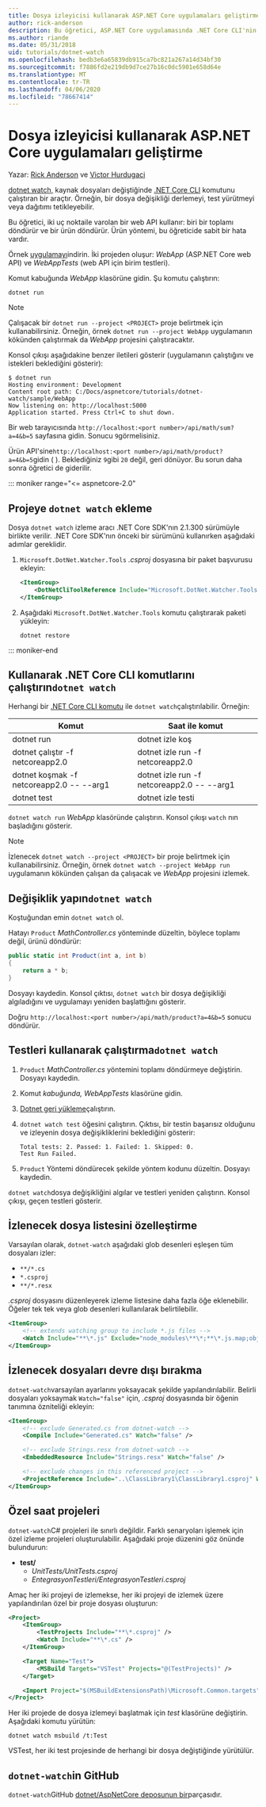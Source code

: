 ```yaml
---
title: Dosya izleyicisi kullanarak ASP.NET Core uygulamaları geliştirme
author: rick-anderson
description: Bu öğretici, ASP.NET Core uygulamasında .NET Core CLI'nin dosya izleyicisi (dotnet watch) aracının nasıl yüklenilip kullanılacağını gösterir.
ms.author: riande
ms.date: 05/31/2018
uid: tutorials/dotnet-watch
ms.openlocfilehash: bedb3e6a65839db915ca7bc821a267a14d34bf30
ms.sourcegitcommit: f7886fd2e219db9d7ce27b16c0dc5901e658d64e
ms.translationtype: MT
ms.contentlocale: tr-TR
ms.lasthandoff: 04/06/2020
ms.locfileid: "78667414"
---
```

# <a name="develop-aspnet-core-apps-using-a-file-watcher"></a>Dosya izleyicisi kullanarak ASP.NET Core uygulamaları geliştirme

Yazar: [Rick Anderson](https://twitter.com/RickAndMSFT) ve [Victor Hurdugaci](https://twitter.com/victorhurdugaci)

[dotnet watch,](https://www.nuget.org/packages/dotnet-watch) kaynak dosyaları değiştiğinde [.NET Core CLI](/dotnet/core/tools) komutunu çalıştıran bir araçtır. Örneğin, bir dosya değişikliği derlemeyi, test yürütmeyi veya dağıtımı tetikleyebilir.

Bu öğretici, iki uç noktaile varolan bir web API kullanır: biri bir toplamı döndürür ve bir ürün döndürür. Ürün yöntemi, bu öğreticide sabit bir hata vardır.

Örnek [uygulamayı](https://github.com/dotnet/AspNetCore.Docs/tree/master/aspnetcore/tutorials/dotnet-watch/sample)indirin. İki projeden oluşur: *WebApp* (ASP.NET Core web API) ve *WebAppTests* (web API için birim testleri).

Komut kabuğunda *WebApp* klasörüne gidin. Şu komutu çalıştırın:

```dotnetcli
dotnet run
```

> [!NOTE]
> Çalışacak bir `dotnet run --project <PROJECT>` proje belirtmek için kullanabilirsiniz. Örneğin, örnek `dotnet run --project WebApp` uygulamanın kökünden çalıştırmak da *WebApp* projesini çalıştıracaktır.

Konsol çıkışı aşağıdakine benzer iletileri gösterir (uygulamanın çalıştığını ve istekleri beklediğini gösterir):

```console
$ dotnet run
Hosting environment: Development
Content root path: C:/Docs/aspnetcore/tutorials/dotnet-watch/sample/WebApp
Now listening on: http://localhost:5000
Application started. Press Ctrl+C to shut down.
```

Bir web tarayıcısında `http://localhost:<port number>/api/math/sum?a=4&b=5` sayfasına gidin. Sonucu `9`görmelisiniz.

Ürün API'sine`http://localhost:<port number>/api/math/product?a=4&b=5`gidin ( ). Beklediğiniz `9`gibi `20` değil, geri dönüyor. Bu sorun daha sonra öğretici de giderilir.

::: moniker range="<= aspnetcore-2.0"

## <a name="add-dotnet-watch-to-a-project"></a>Projeye `dotnet watch` ekleme

Dosya `dotnet watch` izleme aracı .NET Core SDK'nın 2.1.300 sürümüyle birlikte verilir. .NET Core SDK'nın önceki bir sürümünü kullanırken aşağıdaki adımlar gereklidir.

1. `Microsoft.DotNet.Watcher.Tools` *.csproj* dosyasına bir paket başvurusu ekleyin:

    ```xml
    <ItemGroup>
        <DotNetCliToolReference Include="Microsoft.DotNet.Watcher.Tools" Version="2.0.0" />
    </ItemGroup>
    ```

1. Aşağıdaki `Microsoft.DotNet.Watcher.Tools` komutu çalıştırarak paketi yükleyin:

    ```dotnetcli
    dotnet restore
    ```

::: moniker-end

## <a name="run-net-core-cli-commands-using-dotnet-watch"></a>Kullanarak .NET Core CLI komutlarını çalıştırın`dotnet watch`

Herhangi bir [.NET Core CLI komutu](/dotnet/core/tools#cli-commands) ile `dotnet watch`çalıştırılabilir. Örneğin:

| Komut | Saat ile komut |
| ---- | ----- |
| dotnet run | dotnet izle koş |
| dotnet çalıştır -f netcoreapp2.0 | dotnet izle run -f netcoreapp2.0 |
| dotnet koşmak -f netcoreapp2.0 -- --arg1 | dotnet izle run -f netcoreapp2.0 -- --arg1 |
| dotnet test | dotnet izle testi |

`dotnet watch run` *WebApp* klasöründe çalıştırın. Konsol çıkışı `watch` nın başladığını gösterir.

> [!NOTE]
> İzlenecek `dotnet watch --project <PROJECT>` bir proje belirtmek için kullanabilirsiniz. Örneğin, örnek `dotnet watch --project WebApp run` uygulamanın kökünden çalışan da çalışacak ve *WebApp* projesini izlemek.

## <a name="make-changes-with-dotnet-watch"></a>Değişiklik yapın`dotnet watch`

Koştuğundan emin `dotnet watch` ol.

Hatayı `Product` *MathController.cs* yönteminde düzeltin, böylece toplamı değil, ürünü döndürür:

```csharp
public static int Product(int a, int b)
{
    return a * b;
}
```

Dosyayı kaydedin. Konsol çıktısı, `dotnet watch` bir dosya değişikliği algıladığını ve uygulamayı yeniden başlattığını gösterir.

Doğru `http://localhost:<port number>/api/math/product?a=4&b=5` sonucu döndürür.

## <a name="run-tests-using-dotnet-watch"></a>Testleri kullanarak çalıştırma`dotnet watch`

1. `Product` *MathController.cs* yöntemini toplamı döndürmeye değiştirin. Dosyayı kaydedin.
1. Komut *kabuğunda, WebAppTests* klasörüne gidin.
1. [Dotnet geri yükleme](/dotnet/core/tools/dotnet-restore)çalıştırın.
1. `dotnet watch test` öğesini çalıştırın. Çıktısı, bir testin başarısız olduğunu ve izleyenin dosya değişikliklerini beklediğini gösterir:

     ```console
     Total tests: 2. Passed: 1. Failed: 1. Skipped: 0.
     Test Run Failed.
     ```

1. `Product` Yöntemi döndürecek şekilde yöntem kodunu düzeltin. Dosyayı kaydedin.

`dotnet watch`dosya değişikliğini algılar ve testleri yeniden çalıştırın. Konsol çıkışı, geçen testleri gösterir.

## <a name="customize-files-list-to-watch"></a>İzlenecek dosya listesini özelleştirme

Varsayılan olarak, `dotnet-watch` aşağıdaki glob desenleri eşleşen tüm dosyaları izler:

* `**/*.cs`
* `*.csproj`
* `**/*.resx`

*.csproj* dosyasını düzenleyerek izleme listesine daha fazla öğe eklenebilir. Öğeler tek tek veya glob desenleri kullanılarak belirtilebilir.

```xml
<ItemGroup>
    <!-- extends watching group to include *.js files -->
    <Watch Include="**\*.js" Exclude="node_modules\**\*;**\*.js.map;obj\**\*;bin\**\*" />
</ItemGroup>
```

## <a name="opt-out-of-files-to-be-watched"></a>İzlenecek dosyaları devre dışı bırakma

`dotnet-watch`varsayılan ayarlarını yoksayacak şekilde yapılandırılabilir. Belirli dosyaları yoksaymak `Watch="false"` için, *.csproj* dosyasında bir öğenin tanımına özniteliği ekleyin:

```xml
<ItemGroup>
    <!-- exclude Generated.cs from dotnet-watch -->
    <Compile Include="Generated.cs" Watch="false" />

    <!-- exclude Strings.resx from dotnet-watch -->
    <EmbeddedResource Include="Strings.resx" Watch="false" />

    <!-- exclude changes in this referenced project -->
    <ProjectReference Include="..\ClassLibrary1\ClassLibrary1.csproj" Watch="false" />
</ItemGroup>
```

## <a name="custom-watch-projects"></a>Özel saat projeleri

`dotnet-watch`C# projeleri ile sınırlı değildir. Farklı senaryoları işlemek için özel izleme projeleri oluşturulabilir. Aşağıdaki proje düzenini göz önünde bulundurun:

* **test/**
  * *UnitTests/UnitTests.csproj*
  * *EntegrasyonTestleri/EntegrasyonTestleri.csproj*

Amaç her iki projeyi de izlemekse, her iki projeyi de izlemek üzere yapılandırılan özel bir proje dosyası oluşturun:

```xml
<Project>
    <ItemGroup>
        <TestProjects Include="**\*.csproj" />
        <Watch Include="**\*.cs" />
    </ItemGroup>

    <Target Name="Test">
        <MSBuild Targets="VSTest" Projects="@(TestProjects)" />
    </Target>

    <Import Project="$(MSBuildExtensionsPath)\Microsoft.Common.targets" />
</Project>
```

Her iki projede de dosya izlemeyi başlatmak için *test* klasörüne değiştirin. Aşağıdaki komutu yürütün:

```dotnetcli
dotnet watch msbuild /t:Test
```

VSTest, her iki test projesinde de herhangi bir dosya değiştiğinde yürütülür.

## <a name="dotnet-watch-in-github"></a>`dotnet-watch`in GitHub

`dotnet-watch`GitHub [dotnet/AspNetCore deposunun bir](https://github.com/dotnet/AspNetCore/tree/master/src/Tools/dotnet-watch)parçasıdır.
